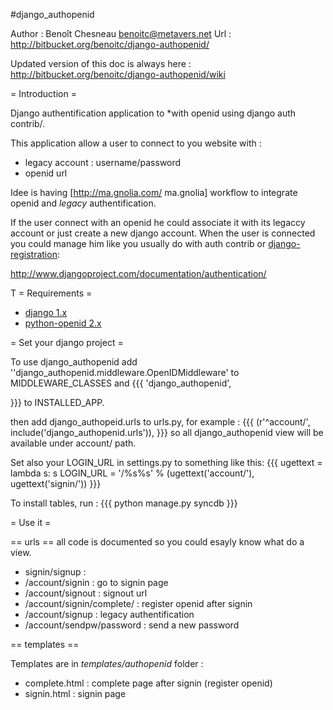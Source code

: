 #django_authopenid 

Author : Benoît Chesneau <benoitc@metavers.net>
Url : http://bitbucket.org/benoitc/django-authopenid/

Updated version of this doc is always here :
http://bitbucket.org/benoitc/django-authopenid/wiki


= Introduction  =

Django authentification application to *with openid using django auth contrib/.

This application allow a user to connect to you website with :
 * legacy account : username/password
 * openid url

Idee is having [http://ma.gnolia.com/ ma.gnolia] workflow to integrate openid and _legacy_ authentification.

If the user connect with an openid he could associate it with its legaccy account or just create a new django account. When the user is connected you could manage him like you usually do with auth contrib or [django-registration](http://bitbucket.org/ubernostrum/django-registration/):

http://www.djangoproject.com/documentation/authentication/ 

T
= Requirements =

 * [django 1.x](http://djangoproject.org)
 * [python-openid 2.x](http://openidenabled.com/python-openid/)

= Set your django project =

To use django_authopenid add ''django_authopenid.middleware.OpenIDMiddleware' to MIDDLEWARE_CLASSES and
{{{
'django_authopenid',

}}} 
to INSTALLED_APP. 

then add django_authopeid.urls to urls.py, for example :
{{{
(r'^account/', include('django_authopenid.urls')),
}}}
so all django_authopenid view will be available under account/ path.

Set also your LOGIN_URL in settings.py to something like this:
{{{
ugettext = lambda s: s
LOGIN_URL = '/%s%s' % (ugettext('account/'), ugettext('signin/'))
}}}

To install tables, run :
{{{
python manage.py syncdb
}}}


= Use it =

== urls ==
all code is documented so you could esayly know what do a view.

 * signin/signup :
  * /account/signin : go to signin page
  * /account/signout : signout url
  * /account/signin/complete/ : register openid after signin 
  * /account/signup : legacy authentification 
  * /account/sendpw/password : send a new password


== templates ==

Templates are in *templates/authopenid* folder :


 * complete.html  : complete page after signin (register openid)
 * signin.html : signin page
 